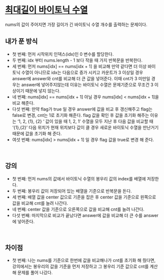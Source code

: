 # [최대길이 바이토닉 수열](https://github.com/malvr00/Java-algorithm/blob/master/lecture2/stap1/stap1-5/src/Main.java)

nums의 값이 주어지면 가장 길이가 긴 바이토닉 수열 개수를 출력하는 문제이다.<br/>

## 내가 푼 방식
* 첫 번째: 먼저 시작위치 인덱스(idx)인 0 변수를 할당한다.
* 두 번째: idx 부터 nums.length - 1 보다 작을 때 가지 반복문을 반복한다.
* 세 번째: 먼저 nums[idx] == nums[idx + 1] 을 비교해 만약 같다면 더 이상 바이토닉 수열이 아니므로 idx는 다음으로 증가 시키고 카운트가 3 이상일 경우 answer에 answer와 cnt를 비교해 더 큰 값을 넣어준다. 이때 cnt가 3 미만일 경우는 answer에 넣어주지않는데 이유는 바이토닉 수열은 문제기준으로 무조건 3 이상이기 때문에 넣지 않는다.
* 네 번째: nums[idx] == nums[idx + 1] 아닐 경우 nums[idx] < nums[idx + 1]을 비교 해준다.
* 다섯 번째: 만약 flag가 true 일 경우 answer에 값을 비교 후 갱신해주고 flag는 false로 변경, cnt는 1로 초기화 해준다. flag 값을 확인 후 값을 초기화 해주는 이유는 ‘1, 2, {1}, {2} ‘ 값이 있을 때 1, 2, 1’ 수열을 모두 지난 후 다음 값을 비교할 때 ‘{1},{2}’ 다음 위치가 현재 위치보다 값이 클 경우 새로운 바이토닉 수열을 만난거기 때문에 값을 초기화 해 준다.
* 여섯 번째: nums[idx] > nums[idx + 1] 일 경우 flag 값을 true로 변경 해 준다.

<br/>

## 강의
* 첫 번째: 먼저 nums의 값에서 바이토닉 수열의 봉우리 값의 index를 배열에 저장한다.
* 두 번째: 봉우리 값이 저장되어 있는 배열을 기준으로 반복문을 돈다.
* 세 번째: 배열 값을 center 값으로 기준을 잡은 후 center 값을 기준으로 왼쪽으로 값을 비교해 cnt를 늘려 나간다.
* 네 번째: center 값을 기준으로 오른쪽으로 값을 비교해 cnt를 늘려 나간다.
* 다섯 번째: 마지막으로 비교가 끝났다면 answer에 값을 비교해 더 큰 수를 answer에 넣어준다.
<br/>

## 차이점
* 첫 번째: 나는 nums를 기준으로 한번에 값을 비교해나가 cnt를 초기화 해 줬다면, 강의에서는 봉우리의 값을 기준을 먼저 저장하고 그 봉우리 기준 값으로 cnt를 계산해 문제를 풀어 나갔다.